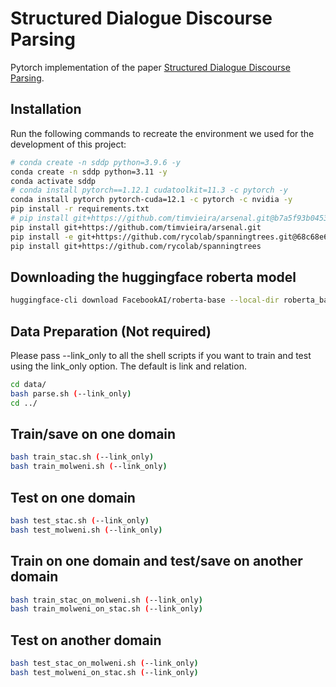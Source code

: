 # Structured Dialogue Discourse Parsing
Pytorch implementation of the paper [Structured Dialogue Discourse Parsing](https://aclanthology.org/2022.sigdial-1.32/).

## Installation
Run the following commands to recreate the environment we used for the development of this project:
```sh
# conda create -n sddp python=3.9.6 -y
conda create -n sddp python=3.11 -y
conda activate sddp
# conda install pytorch==1.12.1 cudatoolkit=11.3 -c pytorch -y
conda install pytorch pytorch-cuda=12.1 -c pytorch -c nvidia -y
pip install -r requirements.txt
# pip install git+https://github.com/timvieira/arsenal.git@b7a5f93b04533236bbe297b4079256ea15812b88
pip install git+https://github.com/timvieira/arsenal.git 
pip install -e git+https://github.com/rycolab/spanningtrees.git@68c68e6f37d0951a524b901d9e84c5c1c498420e#egg=spanningtrees
pip install git+https://github.com/rycolab/spanningtrees
```

## Downloading the huggingface roberta model
```bash
huggingface-cli download FacebookAI/roberta-base --local-dir roberta_base
```

## Data Preparation (Not required)
Please pass --link_only to all the shell scripts if you want to train and test using the link_only option. The default is link and relation.
```sh
cd data/
bash parse.sh (--link_only)
cd ../
```

## Train/save on one domain
```sh
bash train_stac.sh (--link_only)
bash train_molweni.sh (--link_only)
```

## Test on one domain
```sh
bash test_stac.sh (--link_only)
bash test_molweni.sh (--link_only)
```

## Train on one domain and test/save on another domain
```sh
bash train_stac_on_molweni.sh (--link_only)
bash train_molweni_on_stac.sh (--link_only)
```

## Test on another domain
```sh
bash test_stac_on_molweni.sh (--link_only)
bash test_molweni_on_stac.sh (--link_only)
```
